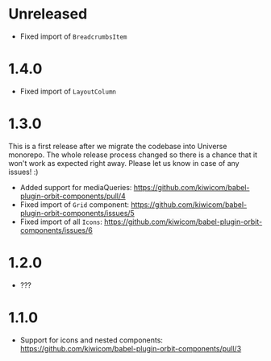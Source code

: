 # Unreleased

- Fixed import of `BreadcrumbsItem`

# 1.4.0

- Fixed import of `LayoutColumn`

# 1.3.0

This is a first release after we migrate the codebase into Universe monorepo. The whole release process changed so there is a chance that it won't work as expected right away. Please let us know in case of any issues! :)

- Added support for mediaQueries: https://github.com/kiwicom/babel-plugin-orbit-components/pull/4
- Fixed import of `Grid` component: https://github.com/kiwicom/babel-plugin-orbit-components/issues/5
- Fixed import of all `Icons`: https://github.com/kiwicom/babel-plugin-orbit-components/issues/6

# 1.2.0

- ???

# 1.1.0

- Support for icons and nested components: https://github.com/kiwicom/babel-plugin-orbit-components/pull/3
